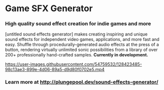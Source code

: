 # Game SFX Generator
### High quality sound effect creation for indie games and more
[untitled sound effects generator] makes creating inspiring and unique sound effects for independent video games, applications, and more fast and easy. Shuffle through procedurally-generated audio effects at the press of a button, rendering virtually unlimited sonic possibilities from a library of over 200+ professionally hand-crafted samples. **Currently in development.**

https://user-images.githubusercontent.com/54759532/128423485-98c13ae3-899e-4d06-89a5-d9d80f0702e5.mp4

### Learn more at http://plungepool.dev/sound-effects-generator/
